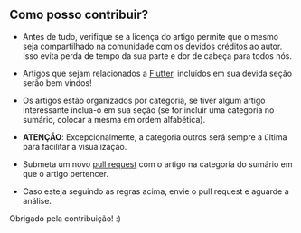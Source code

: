 ## Como posso contribuir?

- Antes de tudo, verifique se a licença do artigo permite que o mesmo seja compartilhado na comunidade com os devidos créditos ao autor. Isso evita perda de tempo da sua parte e dor de cabeça para todos nós.

- Artigos que sejam relacionados a [Flutter](https://flutter.dev/), incluídos em sua devida seção serão bem vindos!

- Os artigos estão organizados por categoria, se tiver algum artigo interessante inclua-o em sua seção (se for incluir uma categoria no sumário, colocar a mesma em ordem alfabética). 

- **ATENÇÃO**: Excepcionalmente, a categoria outros será sempre a última para facilitar a visualização.

- Submeta um novo [pull request](https://github.com/lucalves/artigos-flutter/pulls) com o artigo na categoria do sumário em que o artigo pertencer.

- Caso esteja seguindo as regras acima, envie o pull request e aguarde a análise.

Obrigado pela contribuição! :)
